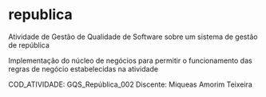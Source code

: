 # republica
Atividade de Gestão de Qualidade de Software sobre um sistema de gestão de república

Implementação do núcleo de negócios para permitir o funcionamento das regras de negócio estabelecidas na atividade

COD_ATIVIDADE: GQS_República_002
Discente: Miqueas Amorim Teixeira
